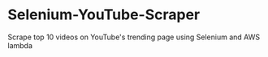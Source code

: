 # Selenium-YouTube-Scraper
Scrape top 10 videos on YouTube's trending page using Selenium and AWS lambda
